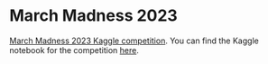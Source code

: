 # March Madness 2023
[March Madness 2023 Kaggle competition](https://www.kaggle.com/competitions/march-machine-learning-mania-2023/overview). You can find the Kaggle notebook for the competition [here](https://www.kaggle.com/code/caiomelo22/notebook3e407fad6c?scriptVersionId=122274142).
